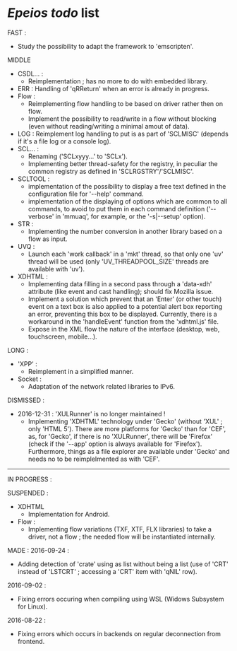 # *Epeios* *todo* list

FAST :
- Study the possibility to adapt the framework to 'emscripten'.

MIDDLE
- CSDL... :
	- Reimplementation ; has no more to do with embedded library.
- ERR :
	Handling of 'qRReturn' when an error is already in progress.
- Flow :
	- Reimplementing flow handling to be based on driver rather then on flow.
	- Implement the possibility to read/write in a flow without blocking (even without reading/writing a minimal amout of data).
- LOG :
	Reimplement log handling to put is as part of 'SCLMISC' (depends if it's a file log or a console log).
- SCL... :
	- Renaming ('SCLxyyy...' to 'SCLx').
	- Implementing better thread-safety for the registry, in peculiar the common registry as defined in 'SCLRGSTRY'/'SCLMISC'.
- SCLTOOL :
	- implementation of the possibility to display a free text defined in the configuration file for '--help' command.
	- implementation of the displaying of options which are common to all commands, to avoid to put them in each command definition
	  ('--verbose' in 'mmuaq', for example, or the '-s|--setup' option).
- STR :
	- Implementing the number conversion in another library based on a flow as input.
- UVQ :
	- Launch each 'work callback' in a 'mkt' thread, so that only one 'uv' thread will be used (only 'UV_THREADPOOL_SIZE' threads are available with 'uv').
- XDHTML :
	- Implementing data filling in a second pass through a 'data-xdh' attribute (like event and cast handling); should fix Mozilla issue.
	- Implement a solution which prevent that an 'Enter' (or other touch) event on a text box is also applied to a potential alert box reporting an error,
	  preventing this box to be displayed. Currently, there is a workaround in the 'handleEvent' function from the 'xdhtml.js' file.
	- Expose in the XML flow the nature of the interface (desktop, web, touchscreen, mobile...).


LONG :
- 'XPP' :
	- Reimplement in a simplified manner.
- Socket :
	- Adaptation of the network related libraries to IPv6.

DISMISSED :
- 2016-12-31 : 'XULRunner' is no longer maintained !
  - Implementing 'XDHTML' technology under 'Gecko' (without 'XUL' ; only 'HTML 5'). There are more platforms for 'Gecko' than for 'CEF', as,
    for 'Gecko', if there is no 'XULRunner', there will be 'Firefox' (check if the '--app' option is always available for 'Firefox').
    Furthermore, things as a file explorer are available under 'Gecko' and needs no to be reimplelmented as with 'CEF'.



--------------------------------------------------------------------

IN PROGRESS :

SUSPENDED :
- XDHTML
	- Implementation for Android.
- Flow :
	- Implementing flow variations (TXF, XTF, FLX libraries) to take a driver, not a flow ; the needed flow will be instantiated internally.

	
MADE :
2016-09-24 :
- Adding detection of 'crate' using as list without being a list (use of 'CRT' instead of 'LSTCRT' ; accessing a 'CRT' item with 'qNIL' row).

2016-09-02 :
- Fixing errors occuring when compiling using WSL (Widows Subsystem for Linux).

2016-08-22 :
- Fixing errors which occurs in backends on regular deconnection from frontend.

